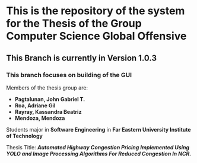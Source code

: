 # This is the repository of the system for the Thesis of the Group Computer Science Global Offensive
## This Branch is currently in Version 1.0.3
### This branch focuses on building of the GUI 

Members of the thesis group are:
  - **Pagtalunan, John Gabriel T.**
  - **Roa, Adriane Gil**
  - **Rayray, Kassandra Beatriz**
  - **Mendoza, Mendoza**

Students major in **Software Engineering** in **Far Eastern University Institute of Technology**

Thesis Title: ***Automated Highway Congestion Pricing Implemented Using YOLO and Image Processing Algorithms For Reduced Congestion In NCR.***

